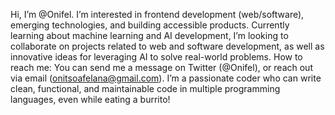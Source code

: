 Hi, I’m @Onifel.
I’m interested in frontend development (web/software), emerging technologies, and building accessible products.
Currently learning about machine learning and AI development, I’m looking to collaborate on projects related to web and software development, as well as innovative ideas for leveraging AI to solve real-world problems.
How to reach me: You can send me a message on Twitter (@Onifel), or reach out via email (onitsoafelana@gmail.com).
I’m a passionate coder who can write clean, functional, and maintainable code in multiple programming languages, even while eating a burrito!

<!---
Onifel/Onifel is a ✨ special ✨ repository because its `README.md` (this file) appears on your GitHub profile.
You can click the Preview link to take a look at your changes.
--->
